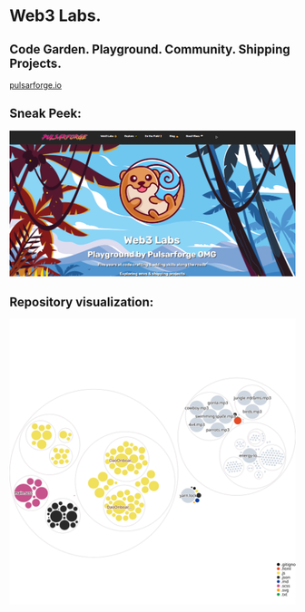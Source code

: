 # Web3 Labs. 


## Code Garden. Playground. Community. Shipping Projects.

[pulsarforge.io](https://pulsarforge.io/)


## Sneak Peek:

![Web3 Labs - Code Garden](./public/images/readme-v1.png)


## Repository visualization:

![Visualization of the codebase](./diagram.svg)